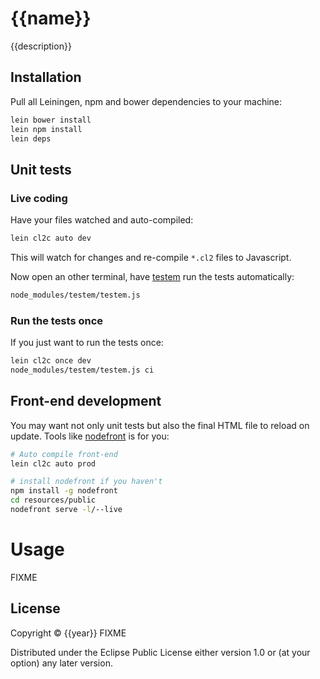 # {{name}}

{{description}}

## Installation

Pull all Leiningen, npm and bower dependencies to your machine:

```bash
lein bower install
lein npm install
lein deps
```

## Unit tests

### Live coding

Have your files watched and auto-compiled:

```bash
lein cl2c auto dev
```
This will watch for changes and re-compile `*.cl2` files to Javascript.

Now open an other terminal, have [testem][1] run the tests automatically:

```bash
node_modules/testem/testem.js
```

[1]: https://github.com/airportyh/testem

### Run the tests once

If you just want to run the tests once:

```bash
lein cl2c once dev
node_modules/testem/testem.js ci
```

## Front-end development

You may want not only unit tests but also the final HTML file to
reload on update. Tools like [nodefront][1] is for you:

[1]: http://karthikv.github.io/nodefront/

```bash
# Auto compile front-end
lein cl2c auto prod
```

```bash
# install nodefront if you haven't
npm install -g nodefront
cd resources/public
nodefront serve -l/--live
```

# Usage

FIXME

## License

Copyright © {{year}} FIXME

Distributed under the Eclipse Public License either version 1.0 or (at
your option) any later version.
